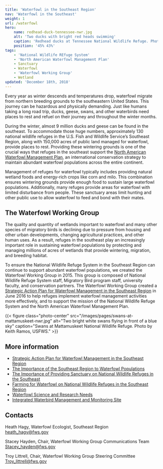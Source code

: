 ```yaml
---
title: 'Waterfowl in the Southeast Region'
nav: 'Waterfowl in the Southeast'
weight: 1
url: /waterfowl
hero:
    name: redhead-duck-tennessee-nwr.jpg
    alt: 'Two ducks with bright red heads swimming'
    caption: 'Redhead ducks at Tennessee National Wildlife Refuge. Photo by Clayton Ferrell, USFWS.'
    position: '45% 43%'
tags:
    - 'National Wildlife REfuge System'
    - 'North American Waterfowl Management Plan'
    - Sanctuary
    - Waterfowl
    - 'Waterfowl Working Group'
    - Wetland
updated: 'December 18th, 2018'
---
```


Every year as winter descends and temperatures drop, waterfowl migrate from northern breeding grounds to the southeastern United States. This journey can be hazardous and physically demanding. Just like humans taking a long road trip, ducks, geese, swans, and other waterbirds need places to rest and refuel on their journey and throughout the winter months.
  
During the winter, almost 9 million ducks and geese can be found in the southeast. To accommodate those huge numbers, approximately 130 national wildlife refuges in the U.S. Fish and Wildlife Service’s Southeast Region, along with 150,000 acres of public land managed for waterfowl, provide places to rest. Providing these wintering grounds is one of the crucial ways that refuges in the southeast support the [North American Waterfowl Management Plan](https://nawmp.org/), an international conservation strategy to maintain abundant waterfowl populations across the entire continent.

Management of refuges for waterfowl typically includes providing natural wetland foods and energy-rich crops like corn and milo. This combination ensures wintering grounds provide enough food to sustain large waterfowl populations. Additionally, many refuges provide areas for waterfowl with limited disturbance from people. These sanctuary areas limit hunting and other public use to allow waterfowl to feed and bond with their mates.

## The Waterfowl Working Group

The quality and quantity of wetlands important to waterfowl and many other species of migratory birds is declining due to pressure from housing and other urban developments, changing agricultural practices, and other human uses. As a result, refuges in the southeast play an increasingly important role in sustaining waterfowl populations by protecting and managing millions of acres of wetlands that provide wintering, migration, and breeding habitat.
 
To ensure the National Wildlife Refuge System in the Southeast Region can continue to support abundant waterfowl populations, we created the Waterfowl Working Group in 2015. This group is composed of National Wildlife Refuge System staff, Migratory Bird program staff, university faculty, and conservation partners.  The Waterfowl Working Group created a [Strategic Action Plan for Waterfowl Management in the Southeast Region](/pdf/plan/waterfowl-strategic-action-plan-and-cover-memo-2016.pdf) in June 2016 to help refuges implement waterfowl management activities more effectively, and to support the mission of the National Wildlife Refuge System and the North American Waterfowl Management Plan.

{{< figure class="photo-center" src="/images/pages/swans-at-mattamuskeet-nwr.jpg" alt="Two bright white swans flying in front of a blue sky" caption="Swans at Mattamuskeet National Wildlife Refuge. Photo by Keith Ramos, USFWS." >}}

## More information

- [Strategic Action Plan for Waterfowl Management in the Southeast Region](/pdf/plan/waterfowl-strategic-action-plan-and-cover-memo-2016.pdf)
- [The Importance of the Southeast Region to Waterfowl Populations](/pdf/fact-sheet/importance-of-southeast-to-waterfowl.pdf)
- [The Importance of Providing Sanctuary on National Wildlife Refuges in the Southeast](/pdf/fact-sheet/importance-of-providing-sanctuary-on-national-wildlife-refuges-in-the-southeast.pdf)
- [Farming for Waterfowl on National Wildlife Refuges in the Southeast Region](https://www.fws.gov/uploadedFiles/FarmingWaterfowlFactsheet508%20(1).pdf)
- [Waterfowl Science and Research Needs](/pdf/report/waterfowl-science-and-research-needs.pdf)
- [Integrated Waterbird Management and Monitoring Site](https://iwmmprogram.org/)

## Contacts

Heath Hagy, Waterfowl Ecologist, Southeast Region  
[heath_hagy@fws.gov](mailto:heath_hagy@fws.gov)

Stacey Hayden, Chair, Waterfowl Working Group Communications Team  
[Stacey_hayden@fws.gov](mailto:Stacey_hayden@fws.gov)

Troy Littrell, Chair, Waterfowl Working Group Steering Committee  
[Troy_littrell@fws.gov](mailto:Troy_littrell@fws.gov)